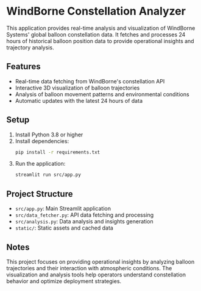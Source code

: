 # WindBorne Constellation Analyzer

This application provides real-time analysis and visualization of WindBorne Systems' global balloon constellation data. It fetches and processes 24 hours of historical balloon position data to provide operational insights and trajectory analysis.

## Features

- Real-time data fetching from WindBorne's constellation API
- Interactive 3D visualization of balloon trajectories
- Analysis of balloon movement patterns and environmental conditions
- Automatic updates with the latest 24 hours of data

## Setup

1. Install Python 3.8 or higher
2. Install dependencies:
   ```bash
   pip install -r requirements.txt
   ```
3. Run the application:
   ```bash
   streamlit run src/app.py
   ```

## Project Structure

- `src/app.py`: Main Streamlit application
- `src/data_fetcher.py`: API data fetching and processing
- `src/analysis.py`: Data analysis and insights generation
- `static/`: Static assets and cached data

## Notes

This project focuses on providing operational insights by analyzing balloon trajectories and their interaction with atmospheric conditions. The visualization and analysis tools help operators understand constellation behavior and optimize deployment strategies.